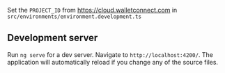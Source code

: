 Set the `PROJECT_ID` from https://cloud.walletconnect.com in `src/environments/environment.development.ts`

## Development server

Run `ng serve` for a dev server. Navigate to `http://localhost:4200/`. The application will automatically reload if you change any of the source files.

